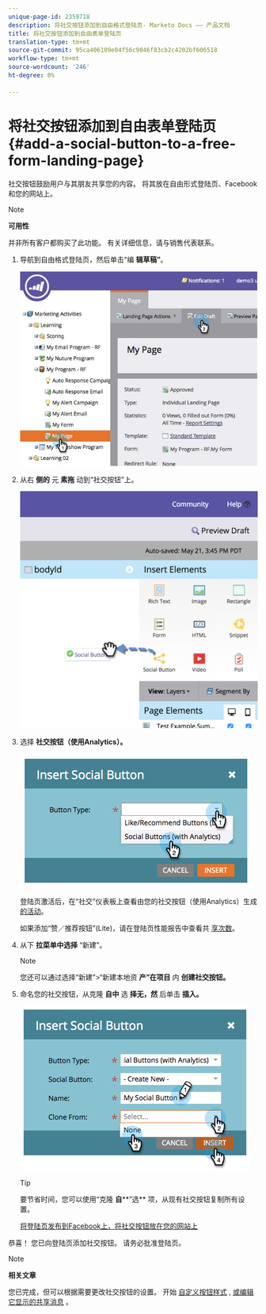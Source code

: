 ```yaml
---
unique-page-id: 2359718
description: 将社交按钮添加到自由格式登陆页- Marketo Docs —— 产品文档
title: 将社交按钮添加到自由表单登陆页
translation-type: tm+mt
source-git-commit: 95ca406109e04f56c9846f83cb2c4202bf606518
workflow-type: tm+mt
source-wordcount: '246'
ht-degree: 0%

---
```



# 将社交按钮添加到自由表单登陆页 {#add-a-social-button-to-a-free-form-landing-page}

社交按钮鼓励用户与其朋友共享您的内容。 将其放在自由形式登陆页、Facebook和您的网站上。

>[!NOTE]
>
>**可用性**
>
>并非所有客户都购买了此功能。 有关详细信息，请与销售代表联系。

1. 导航到自由格式登陆页，然后单击“编 **辑草稿”**。

   ![](assets/scoring.jpg)

1. 从右 **侧的** 元 **素拖** 动到“社交按钮”上。

   ![](assets/image2015-5-21-15-3a47-3a46.png)

1. 选择 **社交按钮（使用Analytics）。**

   ![](assets/image2014-9-17-10-3a35-3a13.png)

   登陆页激活后，在“社交”仪表板上查看由您的社交按钮（使用Analytics）生成 [的活动](../../../../product-docs/demand-generation/social/social-functions/view-social-performance.md)。

   如果添加“赞／推荐按钮”(Lite)，请在登陆页性能报告中查看共 [享次数](../../../../product-docs/demand-generation/landing-pages/understanding-landing-pages/landing-page-performance-report.md)。

1. 从下 **拉菜单中选择** “新建”。

   >[!NOTE]
   >
   >您还可以通过选择“新建”>“新建本地资 **产”在项目** 内 **创建社交按钮。**

1. 命名您的社交按钮，从克隆 **自中** 选 **择无，然** 后单击 **插入。**

   ![](assets/image2014-9-17-10-3a35-3a26.png)

   >[!TIP]
   >
   >要节省时间，您可以使用“克隆 **自****”选** 项，从现有社交按钮复制所有设置。

   [将登陆页发布到Facebook](../../../../product-docs/demand-generation/facebook/publish-landing-pages-to-facebook.md)[上，将社交按钮放在您的网站上](../../../../product-docs/demand-generation/social/social-functions/deploy-social-on-your-website.md)

恭喜！ 您已向登陆页添加社交按钮。 请务必批准登陆页。

>[!NOTE]
>
>**相关文章**
>
>您已完成，但可以根据需要更改社交按钮的设置。 开始 [自定义按钮样式](../../../../product-docs/demand-generation/social/configuring-social-actions/customize-social-app-button.md) , [或编辑它显示的共享消息](../../../../product-docs/demand-generation/social/configuring-social-actions/configure-social-sign-up-share-flow.md) 。
